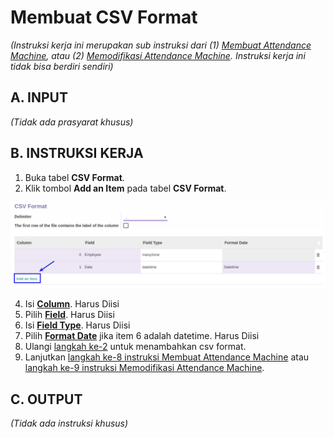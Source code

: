 # Membuat CSV Format

*(Instruksi kerja ini merupakan sub instruksi dari (1) [Membuat Attendance Machine](./membuat.md), atau (2) [Memodifikasi Attendance Machine](./memodifikasi.md). Instruksi kerja ini tidak bisa berdiri sendiri)*

## A. INPUT

*(Tidak ada prasyarat khusus)*

## B. INSTRUKSI KERJA

1. Buka tabel **CSV Format**.
2. <a name="l2">Klik</a> tombol **Add an Item** pada tabel **CSV Format**.

![](../../img/attendance-machine/tombol-tabcsv-add.png)

4. Isi **[Column](./penjelasan.md#field-column)**. Harus Diisi
5. Pilih **[Field](./penjelasan.md#field-fieldname)**. Harus Diisi
6. Isi **[Field Type](./penjelasan.md#field-fieldtype)**. Harus Diisi
7. Pilih **[Format Date](./penjelasan.md#field-formatdate)** jika item 6 adalah datetime. Harus Diisi
8. Ulangi [langkah ke-2](#l2) untuk menambahkan csv format.
9. Lanjutkan [langkah ke-8 instruksi Membuat Attendance Machine](./membuat.md#tabcsv) atau [langkah ke-9 instruksi Memodifikasi Attendance Machine](./memodifikasi.md#tabcsv).

## C. OUTPUT

*(Tidak ada instruksi khusus)*
